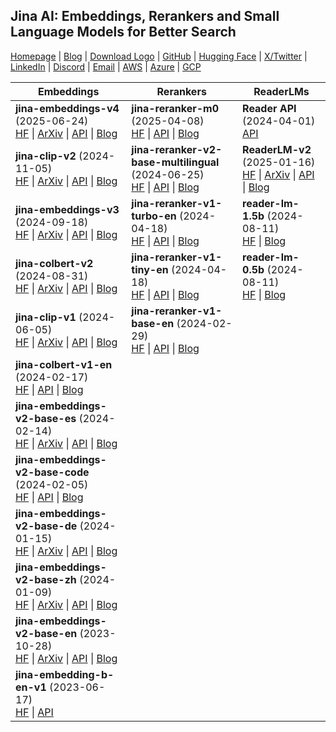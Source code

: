 ## Jina AI: Embeddings, Rerankers and Small Language Models for Better Search
[Homepage](https://jina.ai) | [Blog](https://jina.ai/news) | [Download Logo](https://jina.ai/logo-Jina-1024.zip) | [GitHub](https://github.com/jina-ai) | [Hugging Face](https://huggingface.co/jinaai) | [X/Twitter](https://x.com/jinaAI_) | [LinkedIn](https://www.linkedin.com/company/jinaai/) | [Discord](https://discord.jina.ai) | [Email](mailto:support@jina.ai) | [AWS](https://aws.amazon.com/marketplace/seller-profile?id=seller-stch2ludm6vgy) | [Azure](https://azuremarketplace.microsoft.com/en-US/marketplace/apps?page=1&search=jina) | [GCP](https://console.cloud.google.com/marketplace/browse?q=jina)


| Embeddings | Rerankers | ReaderLMs |
|------------|-----------|-----------|
| **jina-embeddings-v4** (2025-06-24)<br>[HF](https://huggingface.co/jinaai/jina-embeddings-v4) \| [ArXiv](https://arxiv.org/abs/2506.18902) \| [API](https://jina.ai/?sui&model=jina-embeddings-v4) \| [Blog](https://jina.ai/news/jina-embeddings-v4-universal-embeddings-for-multimodal-multilingual-retrieval) | **jina-reranker-m0** (2025-04-08)<br>[HF](https://huggingface.co/jinaai/jina-reranker-m0) \| [API](https://jina.ai/?sui=reranker&model=jina-reranker-m0) \| [Blog](https://jina.ai/news/jina-reranker-m0-multilingual-multimodal-document-reranker) | **Reader API** (2024-04-01)<br>[API](https://jina.ai/reader) |
| **jina-clip-v2** (2024-11-05)<br>[HF](https://huggingface.co/jinaai/jina-clip-v2) \| [ArXiv](https://arxiv.org/abs/2412.08802) \| [API](https://jina.ai/?sui&model=jina-clip-v2) \| [Blog](https://jina.ai/news/jina-clip-v2-multilingual-multimodal-embeddings-for-text-and-images/) | **jina-reranker-v2-base-multilingual** (2024-06-25)<br>[HF](https://huggingface.co/jinaai/jina-reranker-v2-base-multilingual) \| [API](https://jina.ai/?sui=reranker&model=jina-reranker-v2-base-multilingual) \| [Blog](https://jina.ai/news/jina-reranker-v2-for-agentic-rag-ultra-fast-multilingual-function-calling-and-code-search) | **ReaderLM-v2** (2025-01-16)<br>[HF](https://huggingface.co/jinaai/ReaderLM-v2) \| [ArXiv](https://arxiv.org/abs/2503.01151) \| [API](https://jina.ai/api-dashboard/reader) \| [Blog](https://jina.ai/news/readerlm-v2-frontier-small-language-model-for-html-to-markdown-and-json) |
| **jina-embeddings-v3** (2024-09-18)<br>[HF](https://huggingface.co/jinaai/jina-embeddings-v3) \| [ArXiv](https://arxiv.org/abs/2409.10173) \| [API](https://jina.ai/?sui&model=jina-embeddings-v3) \| [Blog](https://jina.ai/news/jina-embeddings-v3-a-frontier-multilingual-embedding-model) | **jina-reranker-v1-turbo-en** (2024-04-18)<br>[HF](https://huggingface.co/jinaai/jina-reranker-v1-turbo-en) \| [API](https://jina.ai/?sui&model=jina-reranker-v1-turbo-en) \| [Blog](https://jina.ai/news/smaller-faster-cheaper-jina-rerankers-turbo-and-tiny) | **reader-lm-1.5b** (2024-08-11)<br>[HF](https://huggingface.co/jinaai/reader-lm-1.5b) \| [Blog](https://jina.ai/news/reader-lm-small-language-models-for-cleaning-and-converting-html-to-markdown) |
| **jina-colbert-v2** (2024-08-31)<br>[HF](https://huggingface.co/jinaai/jina-colbert-v2) \| [ArXiv](https://arxiv.org/abs/2408.16672) \| [API](https://jina.ai/?sui&model=jina-colbert-v2) \| [Blog](https://jina.ai/news/jina-colbert-v2-multilingual-late-interaction-retriever-for-embedding-and-reranking) | **jina-reranker-v1-tiny-en** (2024-04-18)<br>[HF](https://huggingface.co/jinaai/jina-reranker-v1-tiny-en) \| [API](https://jina.ai/?sui&model=jina-reranker-v1-tiny-en) \| [Blog](https://jina.ai/news/smaller-faster-cheaper-jina-rerankers-turbo-and-tiny) | **reader-lm-0.5b** (2024-08-11)<br>[HF](https://huggingface.co/jinaai/reader-lm-0.5b) \| [Blog](https://jina.ai/news/reader-lm-small-language-models-for-cleaning-and-converting-html-to-markdown) |
| **jina-clip-v1** (2024-06-05)<br>[HF](https://huggingface.co/jinaai/jina-clip-v1) \| [ArXiv](https://arxiv.org/abs/2405.20204) \| [API](https://jina.ai/?sui&model=jina-clip-v1) \| [Blog](https://jina.ai/news/jina-clip-v1-a-truly-multimodal-embeddings-model-for-text-and-image) | **jina-reranker-v1-base-en** (2024-02-29)<br>[HF](https://huggingface.co/jina-ai/jina-reranker-v1-base-en) \| [API](https://jina.ai/?sui&model=jina-reranker-v1-base-en) \| [Blog](https://jina.ai/news/maximizing-search-relevancy-and-rag-accuracy-with-jina-reranker) | |
| **jina-colbert-v1-en** (2024-02-17)<br>[HF](https://huggingface.co/jinaai/jina-colbert-v1-en) \| [API](https://jina.ai/?sui&model=jina-colbert-v1-en) \| [Blog](https://jina.ai/news/what-is-colbert-and-late-interaction-and-why-they-matter-in-search/) | | |
| **jina-embeddings-v2-base-es** (2024-02-14)<br>[HF](https://huggingface.co/jinaai/jina-embeddings-v2-base-es) \| [ArXiv](https://arxiv.org/abs/2310.19923) \| [API](https://jina.ai/?sui&model=jina-embeddings-v2-base-es) \| [Blog](https://jina.ai/news/aqui-se-habla-espanol-top-quality-spanish-english-embeddings-and-8k-context) | | |
| **jina-embeddings-v2-base-code** (2024-02-05)<br>[HF](https://huggingface.co/jinaai/jina-embeddings-v2-base-code) \| [API](https://jina.ai/?sui&model=jina-embeddings-v2-base-code) \| [Blog](https://jina.ai/news/elevate-your-code-search-with-new-jina-code-embeddings) | | |
| **jina-embeddings-v2-base-de** (2024-01-15)<br>[HF](https://huggingface.co/jinaai/jina-embeddings-v2-base-de) \| [ArXiv](https://arxiv.org/abs/2310.19923) \| [API](https://jina.ai/?sui&model=jina-embeddings-v2-base-de) \| [Blog](https://jina.ai/news/ich-bin-ein-berliner-german-english-bilingual-embeddings-with-8k-token-length) | | |
| **jina-embeddings-v2-base-zh** (2024-01-09)<br>[HF](https://huggingface.co/jinaai/jina-embeddings-v2-base-zh) \| [ArXiv](https://arxiv.org/abs/2310.19923) \| [API](https://jina.ai/?sui&model=jina-embeddings-v2-base-zh) \| [Blog](https://jina.ai/news/8k-token-length-bilingual-embeddings-break-language-barriers-in-chinese-and-english) | | |
| **jina-embeddings-v2-base-en** (2023-10-28)<br>[HF](https://huggingface.co/jinaai/jina-embeddings-v2-base-en) \| [ArXiv](https://arxiv.org/abs/2310.19923) \| [API](https://jina.ai/?sui&model=jina-embeddings-v2-base-en) \| [Blog](https://jina.ai/news/jina-ai-launches-worlds-first-open-source-8k-text-embedding-rivaling-openai) | | |
| **jina-embedding-b-en-v1** (2023-06-17)<br>[HF](https://huggingface.co/jinaai/jina-embedding-b-en-v1) \| [API](https://jina.ai/?sui&model=jina-embedding-b-en-v1) | | |


